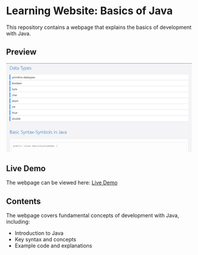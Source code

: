 # Learning Website: Basics of Java

This repository contains a webpage that explains the basics of development with Java.

## Preview
![Preview](pictures-for-readme/preview.png)

## Live Demo
The webpage can be viewed here: [Live Demo](https://rawcdn.githack.com/KLubina/learning-website-basics-of-java/61cfb87046c83bad853a9446a2469b174bb4d30b/index.html)

## Contents
The webpage covers fundamental concepts of development with Java, including:
- Introduction to Java
- Key syntax and concepts
- Example code and explanations